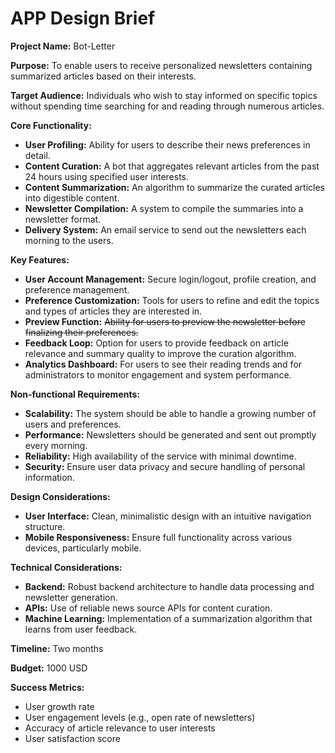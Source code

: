 # APP Design Brief

**Project Name:** Bot-Letter

**Purpose:** To enable users to receive personalized newsletters containing summarized articles based on their interests.

**Target Audience:** Individuals who wish to stay informed on specific topics without spending time searching for and reading through numerous articles.

**Core Functionality:**

- **User Profiling:** Ability for users to describe their news preferences in detail.
- **Content Curation:** A bot that aggregates relevant articles from the past 24 hours using specified user interests.
- **Content Summarization:** An algorithm to summarize the curated articles into digestible content.
- **Newsletter Compilation:** A system to compile the summaries into a newsletter format.
- **Delivery System:** An email service to send out the newsletters each morning to the users.

**Key Features:**

- **User Account Management:** Secure login/logout, profile creation, and preference management.
- **Preference Customization:** Tools for users to refine and edit the topics and types of articles they are interested in.
- **Preview Function:** ~~Ability for users to preview the newsletter before finalizing their preferences.~~
- **Feedback Loop:** Option for users to provide feedback on article relevance and summary quality to improve the curation algorithm.
- **Analytics Dashboard:** For users to see their reading trends and for administrators to monitor engagement and system performance.

**Non-functional Requirements:**

- **Scalability:** The system should be able to handle a growing number of users and preferences.
- **Performance:** Newsletters should be generated and sent out promptly every morning.
- **Reliability:** High availability of the service with minimal downtime.
- **Security:** Ensure user data privacy and secure handling of personal information.

**Design Considerations:**

- **User Interface:** Clean, minimalistic design with an intuitive navigation structure.
- **Mobile Responsiveness:** Ensure full functionality across various devices, particularly mobile.

**Technical Considerations:**

- **Backend:** Robust backend architecture to handle data processing and newsletter generation.
- **APIs:** Use of reliable news source APIs for content curation.
- **Machine Learning:** Implementation of a summarization algorithm that learns from user feedback.

**Timeline:** Two months

**Budget:** 1000 USD

**Success Metrics:**

- User growth rate
- User engagement levels (e.g., open rate of newsletters)
- Accuracy of article relevance to user interests
- User satisfaction score
